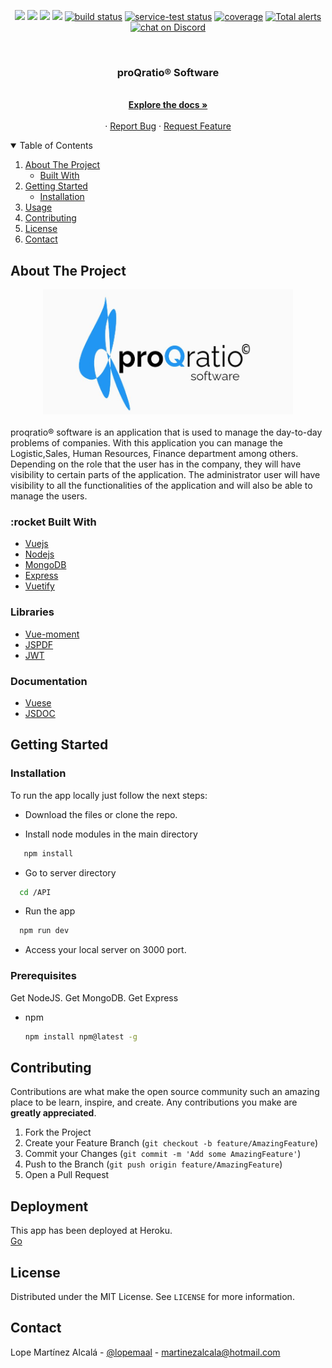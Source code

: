 <p align="center">
    <a href="https://github.com/badges/shields/graphs/contributors" alt="Contributors">
        <img src="https://img.shields.io/github/contributors/badges/shields" /></a>
    <a href="#backers" alt="Backers on Open Collective">
        <img src="https://img.shields.io/opencollective/backers/shields" /></a>
    <a href="#sponsors" alt="Sponsors on Open Collective">
        <img src="https://img.shields.io/opencollective/sponsors/shields" /></a>
    <a href="https://github.com/badges/shields/pulse" alt="Activity">
        <img src="https://img.shields.io/github/commit-activity/m/badges/shields" /></a>
    <a href="https://circleci.com/gh/badges/shields/tree/master">
        <img src="https://img.shields.io/circleci/project/github/badges/shields/master" alt="build status"></a>
    <a href="https://circleci.com/gh/badges/daily-tests">
        <img src="https://img.shields.io/circleci/project/github/badges/daily-tests?label=service%20tests"
            alt="service-test status"></a>
    <a href="https://coveralls.io/github/badges/shields">
        <img src="https://img.shields.io/coveralls/github/badges/shields"
            alt="coverage"></a>
    <a href="https://lgtm.com/projects/g/badges/shields/alerts/">
        <img src="https://img.shields.io/lgtm/alerts/g/badges/shields"
            alt="Total alerts"/></a>
    <a href="https://discord.gg/HjJCwm5">
        <img src="https://img.shields.io/discord/308323056592486420?logo=discord"
            alt="chat on Discord"></a>
</p>
<!-- PROJECT LOGO -->
<br />
<div align="center">
  <a href="https://github.com/othneildrew/Best-README-Template">

  </a>

  <h3 align="center">proQratio® Software</h3>

  <p align="center">
    <br />
    <a href="https://github.com/othneildrew/Best-README-Template"><strong>Explore the docs »</strong></a>
    <br />
    <br /> ·
    <a href="https://github.com/othneildrew/Best-README-Template/issues">Report Bug</a>
    ·
    <a href="https://github.com/othneildrew/Best-README-Template/issues">Request Feature</a>
  </p>
</div>



<!-- TABLE OF CONTENTS -->
<details open="open">
  <summary>Table of Contents</summary>
  <ol>
    <li>
      <a href="#about-the-project">About The Project</a>
      <ul>
        <li><a href="#built-with">Built With</a></li>
      </ul>
    </li>
    <li>
      <a href="#getting-started">Getting Started</a>
      <ul>
        <li><a href="#installation">Installation</a></li>
      </ul>
    </li>
    <li><a href="#usage">Usage</a></li>
    <li><a href="#contributing">Contributing</a></li>
    <li><a href="#license">License</a></li>
    <li><a href="#contact">Contact</a></li>
  </ol>
</details>



<!-- ABOUT THE PROJECT -->
## About The Project 
<div align="center">
 <img src="images/screenshot2.png" alt="Logo" width="400" height="200">
  </div></br>
proqratio® software is an application that is used to manage the day-to-day problems of companies.  
 With this application you can manage the Logistic,Sales, Human Resources, Finance department among others. 
 Depending on the role that the user has in the company, they will have visibility to certain parts of the application. 
 The administrator user will have visibility to all the functionalities of the application and will also be able to manage the users. 

### :rocket Built With

* [Vuejs](https://vuejs.org/)
* [Nodejs](https://nodejs.org/es/)
* [MongoDB](https://www.mongodb.com/)
* [Express](https://expressjs.com/)
* [Vuetify](https://vuetifyjs.com/en/)

### Libraries
* [Vue-moment](https://www.npmjs.com/package/vue-moment)
* [JSPDF](https://github.com/MrRio/jsPDF)
* [JWT](https://jwt.io/)

### Documentation
* [Vuese](https://vuese.org/)
* [JSDOC](https://jsdoc.app/)

<!-- GETTING STARTED -->
## Getting Started

### Installation

To run the app locally just follow the next steps:

* Download the files or clone the repo.

* Install node modules in the main directory 
```sh
   npm install
   ```
* Go to server directory
 ```sh
   cd /API
   ```
* Run the app 
 ```sh
   npm run dev
   ```
* Access your local server on 3000 port.

### Prerequisites

Get NodeJS.
Get MongoDB.
Get Express

* npm
  ```sh
  npm install npm@latest -g
  ```

<!-- CONTRIBUTING -->
## Contributing

Contributions are what make the open source community such an amazing place to be learn, inspire, and create. Any contributions you make are **greatly appreciated**.

1. Fork the Project
2. Create your Feature Branch (`git checkout -b feature/AmazingFeature`)
3. Commit your Changes (`git commit -m 'Add some AmazingFeature'`)
4. Push to the Branch (`git push origin feature/AmazingFeature`)
5. Open a Pull Request

<!-- DEPLOYMENT -->
## Deployment
This app has been deployed at Heroku.  
[Go](https://proqratiosoftware.herokuapp.com/)

<!-- LICENSE -->
## License

Distributed under the MIT License. See `LICENSE` for more information.

<!-- CONTACT -->
## Contact

Lope Martínez Alcalá - [@lopemaal](https://twitter.com/lopemaal) - martinezalcala@hotmail.com
